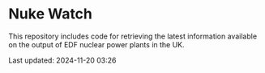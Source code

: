 # Nuke Watch

This repository includes code for retrieving the latest information available on the output of EDF nuclear power plants in the UK.

Last updated: 2024-11-20 03:26